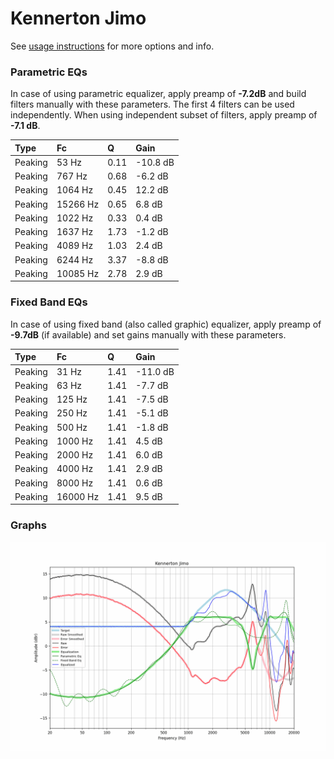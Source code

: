 # Kennerton Jimo
See [usage instructions](https://github.com/jaakkopasanen/AutoEq#usage) for more options and info.

### Parametric EQs
In case of using parametric equalizer, apply preamp of **-7.2dB** and build filters manually
with these parameters. The first 4 filters can be used independently.
When using independent subset of filters, apply preamp of **-7.1 dB**.

| Type    | Fc       |    Q | Gain     |
|:--------|:---------|:-----|:---------|
| Peaking | 53 Hz    | 0.11 | -10.8 dB |
| Peaking | 767 Hz   | 0.68 | -6.2 dB  |
| Peaking | 1064 Hz  | 0.45 | 12.2 dB  |
| Peaking | 15266 Hz | 0.65 | 6.8 dB   |
| Peaking | 1022 Hz  | 0.33 | 0.4 dB   |
| Peaking | 1637 Hz  | 1.73 | -1.2 dB  |
| Peaking | 4089 Hz  | 1.03 | 2.4 dB   |
| Peaking | 6244 Hz  | 3.37 | -8.8 dB  |
| Peaking | 10085 Hz | 2.78 | 2.9 dB   |

### Fixed Band EQs
In case of using fixed band (also called graphic) equalizer, apply preamp of **-9.7dB**
(if available) and set gains manually with these parameters.

| Type    | Fc       |    Q | Gain     |
|:--------|:---------|:-----|:---------|
| Peaking | 31 Hz    | 1.41 | -11.0 dB |
| Peaking | 63 Hz    | 1.41 | -7.7 dB  |
| Peaking | 125 Hz   | 1.41 | -7.5 dB  |
| Peaking | 250 Hz   | 1.41 | -5.1 dB  |
| Peaking | 500 Hz   | 1.41 | -1.8 dB  |
| Peaking | 1000 Hz  | 1.41 | 4.5 dB   |
| Peaking | 2000 Hz  | 1.41 | 6.0 dB   |
| Peaking | 4000 Hz  | 1.41 | 2.9 dB   |
| Peaking | 8000 Hz  | 1.41 | 0.6 dB   |
| Peaking | 16000 Hz | 1.41 | 9.5 dB   |

### Graphs
![](./Kennerton%20Jimo.png)